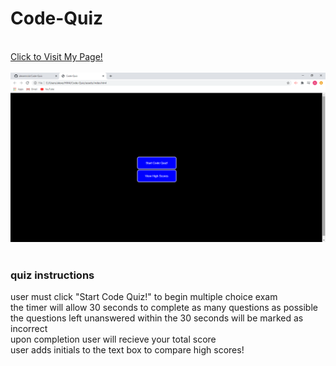 # Code-Quiz

<br>
<a href="https://alexemrob.github.io/Code-Quiz/">Click to Visit My Page!</a>
<br><br>
<img src="./assets/images/SScodeQuiz.png" alt="password generator screenshot">
<br><br>

<h3>quiz instructions</h3>
<p>user must click "Start Code Quiz!" to begin multiple choice exam<br>
  the timer will allow 30 seconds to complete as many questions as possible<br>
  the questions left unanswered within the 30 seconds will be marked as incorrect<br>
  upon completion user will recieve your total score<br>
  user adds initials to the text box to compare high scores!</p>
